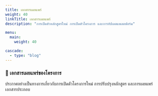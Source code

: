```yaml
---
title: เอกสารเผยแพร่
weight: 40
linkTitle: เอกสารเผยแพร่
description: "การเปิดตัวหลักสูตรใหม่ การเปิดตัวโครงการ และการอัปเดตแพลตฟอร์ม"

menu: 
  main: 
    weight: 40

cascade:
  - type: "blog"
---
```


### 🚀 เอกสารเผยแพร่ของโครงการ

ประกาศอย่างเป็นทางการเกี่ยวกับการเปิดตัวโครงการใหม่ การปรับปรุงหลักสูตร และการเผยแพร่เอกสารประกอบ
